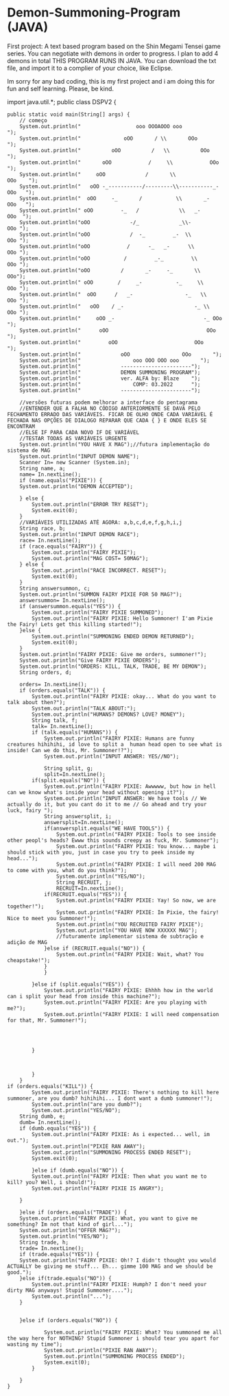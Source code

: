 # Demon-Summoning-Program (JAVA)
First project: A text based program based on the Shin Megami Tensei game series. You can negotiate with demons in order to progress. I plan to add 4 demons in total 
THIS PROGRAM RUNS IN JAVA. You can download the txt file, and import it to a complier of your choice, like Eclipse.

Im sorry for any bad coding, this is my first project and i am doing this for fun and self learning. Please, be kind.

import java.util.*;
public class DSPV2 {

	public static void main(String[] args) {
		// começo
		System.out.println("                  ooo OOOAOOO ooo             ");		
		System.out.println("              oOO       / \\       OOo          ");
		System.out.println("          oOO          /   \\          OOo       ");
		System.out.println("       oOO            /     \\            OOo     ");
		System.out.println("     oOO             /       \\             OOo    ");
		System.out.println("   oOO -_-----------/---------\\-----------_- OOo   ");
		System.out.println("  oOO     -_       /           \\       _-     OOo   ");
		System.out.println(" oOO         -_   /             \\   _-         OOo  ");
		System.out.println("oOO             -/_             _\\-             OOo ");
		System.out.println("oOO             /  -_         _-  \\             OOo ");
		System.out.println("oOO            /      -_   _-      \\            OOo ");
		System.out.println("oOO           /         _-_         \\           OOo ");
		System.out.println("oOO          /       _-     -_       \\          OOo");
		System.out.println(" oOO        /     _-           -_     \\        OOo ");
		System.out.println("  oOO      /   _-                 -_   \\      OOo ");
		System.out.println("   oOO    / _-                       -_ \\    OOo ");
		System.out.println("     oOO _-                             -_ OOo   ");
		System.out.println("      oOO                                OOo  ");
		System.out.println("         oOO                         OOo      ");
		System.out.println("             oOO                 OOo       ");
		System.out.println("                 ooo OOO OOO ooo       ");
		System.out.println("             -----------------------");
		System.out.println("             DEMON SUMMONING PROGRAM");
		System.out.println("             ver. ALFA by: Blaze    ");
		System.out.println("                 COMP: 03.2022      ");
		System.out.println("             -----------------------");

		//versões futuras podem melhorar a interface do pentagrama
		//ENTENDER QUE A FALHA NO CÓDIGO ANTERIORMENTE SE DAVA PELO FECHAMENTO ERRADO DAS VARIÁVEIS. FICAR DE OLHO ONDE CADA VARIÁVEL É FECHADA NAS OPÇÕES DE DIALOGO REPARAR QUE CADA { } E ONDE ELES SE ENCONTRAM
		//ELSE IF PARA CADA NOVO IF DE VARIÁVEL
		//TESTAR TODAS AS VARIÁVEIS URGENTE
		System.out.println("YOU HAVE X MAG");//futura implementação do sistema de MAG
		System.out.println("INPUT DEMON NAME");
		Scanner In= new Scanner (System.in);
		String name, a;
		name= In.nextLine();
		if (name.equals("PIXIE")) {
		System.out.println("DEMON ACCEPTED");
	
		} else {
			System.out.println("ERROR TRY RESET");
			System.exit(0);
		} 
		//VARIÁVEIS UTILIZADAS ATÉ AGORA: a,b,c,d,e,f,g,h,i,j
		String race, b;
		System.out.println("INPUT DEMON RACE");
		race= In.nextLine();
		if (race.equals("FAIRY")) {
			System.out.println("FAIRY PIXIE");
			System.out.println("MAG COST= 50MAG");
		} else {
			System.out.println("RACE INCORRECT. RESET");
			System.exit(0);
		}
		String answersummon, c;
		System.out.println("SUMMON FAIRY PIXIE FOR 50 MAG?");
		answersummon= In.nextLine();
		if (answersummon.equals("YES")) {
			System.out.println("FAIRY PIXIE SUMMONED");
			System.out.println("FAIRY PIXIE: Hello Summoner! I'am Pixie the Fairy! Lets get this killing started!");
		}else {
			System.out.println("SUMMONING ENDED DEMON RETURNED");
			System.exit(0);
		}
		System.out.println("FAIRY PIXIE: Give me orders, summoner!");
		System.out.println("Give FAIRY PIXIE ORDERS");
		System.out.println("ORDERS: KILL, TALK, TRADE, BE MY DEMON");
		String orders, d;
		
		orders= In.nextLine();
		if (orders.equals("TALK")) {
			System.out.println("FAIRY PIXIE: okay... What do you want to talk about then?");
			System.out.println("TALK ABOUT:");
			System.out.println("HUMANS? DEMONS? LOVE? MONEY");
			String talk, f;
			talk= In.nextLine();
			if (talk.equals("HUMANS")) {
				System.out.println("FAIRY PIXIE: Humans are funny creatures hihihihi, id love to split a  human head open to see what is inside! Can we do this, Mr. Summoner!?");
				System.out.println("INPUT ANSWER: YES//NO");
		
				String split, g;
				split=In.nextLine();
			if(split.equals("NO")) {
				System.out.println("FAIRY PIXIE: Awwwww, but how in hell can we know what's inside your head without opening it?");
				System.out.println("INPUT ANSWER: We have tools // We actually do it, but you cant do it to me // Go ahead and try your luck, fairy ");
				String answersplit, i;
				answersplit=In.nextLine();
				if(answersplit.equals("WE HAVE TOOLS")) {
					System.out.println("FAIRY PIXIE: Tools to see inside other peopl's heads? Ewww this sounds creepy as fuck, Mr. Summoner");
					System.out.println("FAIRY PIXIE: You know... maybe i should stick with you, just in case you try to peek inside my head...");
					System.out.println("FAIRY PIXIE: I will need 200 MAG to come with you, what do you think?");
					System.out.println("YES/NO");
					String RECRUIT, j;
					RECRUIT=In.nextLine();
				if(RECRUIT.equals("YES")) {
					System.out.println("FAIRY PIXIE: Yay! So now, we are together!");
					System.out.println("FAIRY PIXIE: Im Pixie, the fairy! Nice to meet you Summoner!");
					System.out.println("YOU RECRUITED FAIRY PIXIE");
					System.out.println("YOU HAVE NOW XXXXXX MAG");
					//futuramente implementar sistema de subtração e adição de MAG
				}else if (RECRUIT.equals("NO")) {
					System.out.println("FAIRY PIXIE: Wait, what? You cheapstake!");
				}
				}
				
			}else if (split.equals("YES")) {
				System.out.println("FAIRY PIXIE: Ehhhh how in the world can i split your head from inside this machine?");
				System.out.println("FAIRY PIXIE: Are you playing with me?");
				System.out.println("FAIRY PIXIE: I will need compensation for that, Mr. Summoner!");
				
			
				
				
			}
			
			
			
			}
		}
	if (orders.equals("KILL")) {
			System.out.println("FAIRY PIXIE: There's nothing to kill here summoner, are you dumb? hihihihi... I dont want a dumb summoner!");
			System.out.println("are you dumb?");
			System.out.println("YES/NO");
		String dumb, e;
		dumb= In.nextLine();
		if (dumb.equals("YES")) {
			System.out.println("FAIRY PIXIE: As i expected... well, im out.");
			System.out.println("PIXIE RAN AWAY");
			System.out.println("SUMMONING PROCESS ENDED RESET");
			System.exit(0);
			
			}else if (dumb.equals("NO")) {
			System.out.println("FAIRY PIXIE: Then what you want me to kill? you? Well, i should!");
			System.out.println("FAIRY PIXIE IS ANGRY");
		
		}
		
		}else if (orders.equals("TRADE")) {
		System.out.println("FAIRY PIXIE: What, you want to give me something? Im not that kind of girl...");
		System.out.println("OFFER MAG?");
		System.out.println("YES/NO");
        String trade, h;
		trade= In.nextLine();
		if (trade.equals("YES")) {
		System.out.println("FAIRY PIXIE: Oh!? I didn't thought you would ACTUALLY be giving me stuff... Eh... gimme 100 MAG and we should be good.");
		}else if(trade.equals("NO")) {
			System.out.println("FAIRY PIXIE: Humph? I don't need your dirty MAG anyways! Stupid Summoner....");
			System.out.println("...");
		}
		
		
		}else if (orders.equals("NO")) {
		
				System.out.println("FAIRY PIXIE: What? You summoned me all the way here for NOTHING? Stupid Summoner i should tear you apart for wasting my time");
				System.out.println("PIXIE RAN AWAY");
				System.out.println("SUMMONING PROCESS ENDED");
				System.exit(0);
			}
		
		}
	}




